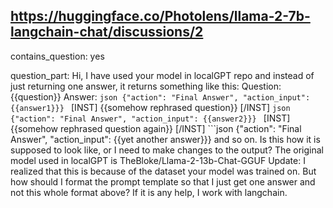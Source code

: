 ## https://huggingface.co/Photolens/llama-2-7b-langchain-chat/discussions/2

contains_question: yes

question_part: Hi, I have used your model in localGPT repo and instead of just returning one answer, it returns something like this: Question: {{question}} Answer: ```json {"action": "Final Answer", "action_input": {{answer1}}} ``` [INST] {{somehow rephrased question}} [/INST] ```json {"action": "Final Answer", "action_input": {{answer2}}} ``` [INST] {{somehow rephrased question again}} [/INST] ```json {"action": "Final Answer", "action_input": {{yet another answer}}} and so on. Is this how it is supposed to look like, or I need to make changes to the output? The original model used in localGPT is TheBloke/Llama-2-13b-Chat-GGUF Update: I realized that this is because of the dataset your model was trained on. But how should I format the prompt template so that I just get one answer and not this whole format above? If it is any help, I work with langchain.